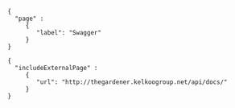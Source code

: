 ```thegardener
{
  "page" :
     {
        "label": "Swagger"
     }
}
```
```thegardener
{
  "includeExternalPage" : 
     {
        "url": "http://thegardener.kelkoogroup.net/api/docs/"
     }
}
```
